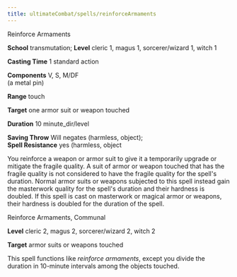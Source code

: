 ```yaml
---
title: ultimateCombat/spells/reinforceArmaments
---
```

Reinforce Armaments

**School** transmutation; **Level** cleric 1, magus 1, sorcerer/wizard 1, witch 1

**Casting Time** 1 standard action

**Components** V, S, M/DF   
(a metal pin)

**Range** touch

**Target** one armor suit or weapon touched

**Duration** 10 minute_dir/level

**Saving Throw** Will negates (harmless, object);   
**Spell Resistance** yes (harmless, object

You reinforce a weapon or armor suit to give it a temporarily upgrade or mitigate the fragile quality. A suit of armor or weapon touched that has the fragile quality is not considered to have the fragile quality for the spell's duration. Normal armor suits or weapons subjected to this spell instead gain the masterwork quality for the spell's duration and their hardness is doubled. If this spell is cast on masterwork or magical armor or weapons, their hardness is doubled for the duration of the spell.

Reinforce Armaments, Communal

**Level** cleric 2, magus 2, sorcerer/wizard 2, witch 2

**Target** armor suits or weapons touched

This spell functions like _reinforce armaments_, except you divide the duration in 10-minute intervals among the objects touched.

